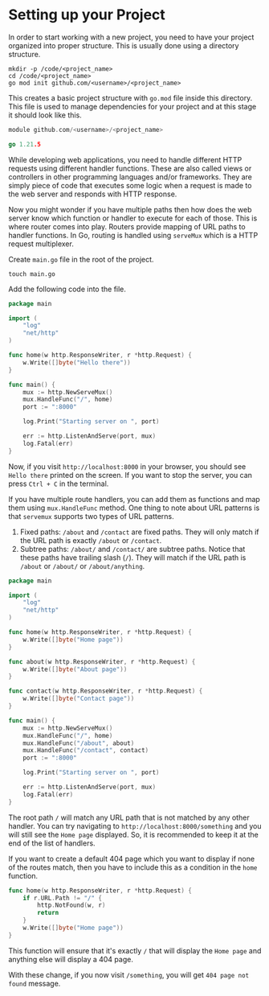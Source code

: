 # Setting up your Project

In order to start working with a new project, you need to have your project organized into proper structure. This is usually done using a directory structure.

```shell
mkdir -p /code/<project_name>
cd /code/<project_name>
go mod init github.com/<username>/<project_name>
```

This creates a basic project structure with `go.mod` file inside this directory. This file is used to manage dependencies for your project and at this stage it should look like this.

```go
module github.com/<username>/<project_name>

go 1.21.5
```

While developing web applications, you need to handle different HTTP requests using different handler functions. These are also called views or controllers in other programming languages and/or frameworks. They are simply piece of code that executes some logic when a request is made to the web server and responds with HTTP response.

Now you might wonder if you have multiple paths then how does the web server know which function or handler to execute for each of those. This is where router comes into play. Routers provide mapping of URL paths to handler functions. In Go, routing is handled using `serveMux` which is a HTTP request multiplexer.

Create `main.go` file in the root of the project.

```shell
touch main.go
```

Add the following code into the file.

```go
package main

import (
	"log"
	"net/http"
)

func home(w http.ResponseWriter, r *http.Request) {
	w.Write([]byte("Hello there"))
}

func main() {
	mux := http.NewServeMux()
	mux.HandleFunc("/", home)
	port := ":8000"

	log.Print("Starting server on ", port)

	err := http.ListenAndServe(port, mux)
	log.Fatal(err)
}
```

Now, if you visit `http://localhost:8000` in your browser, you should see `Hello there` printed on the screen.
If you want to stop the server, you can press `Ctrl + C` in the terminal.

If you have multiple route handlers, you can add them as functions and map them using `mux.HandleFunc` method. One thing to note about URL patterns is that `servemux` supports two types of URL patterns.
1. Fixed paths: `/about` and `/contact` are fixed paths. They will only match if the URL path is exactly `/about` or `/contact`.
2. Subtree paths: `/about/` and `/contact/` are subtree paths. Notice that these paths have trailing slash (`/`). They will match if the URL path is `/about` or `/about/` or `/about/anything`.

```go
package main

import (
	"log"
	"net/http"
)

func home(w http.ResponseWriter, r *http.Request) {
	w.Write([]byte("Home page"))
}

func about(w http.ResponseWriter, r *http.Request) {
    w.Write([]byte("About page"))
}

func contact(w http.ResponseWriter, r *http.Request) {
    w.Write([]byte("Contact page"))
}

func main() {
    mux := http.NewServeMux()
    mux.HandleFunc("/", home)
    mux.HandleFunc("/about", about)
    mux.HandleFunc("/contact", contact)
    port := ":8000"

    log.Print("Starting server on ", port)

    err := http.ListenAndServe(port, mux)
    log.Fatal(err)
}
```

The root path `/` will match any URL path that is not matched by any other handler. You can try navigating to `http://localhost:8000/something` and you will still see the `Home page` displayed. So, it is recommended to keep it at the end of the list of handlers.

If you want to create a default 404 page which you want to display if none of the routes match, then you have to include this as a condition in the `home` function.

```go
func home(w http.ResponseWriter, r *http.Request) {
    if r.URL.Path != "/" {
        http.NotFound(w, r)
        return
    }
    w.Write([]byte("Home page"))
}
```

This function will ensure that it's exactly `/` that will display the `Home page` and anything else will display a 404 page.

With these change, if you now visit `/something`, you will get `404 page not found` message.